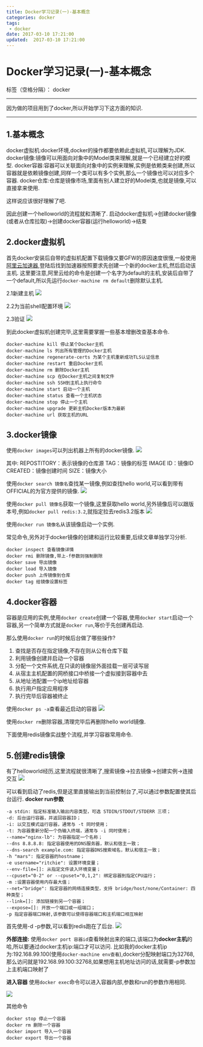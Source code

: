 ```yaml
---
title: Docker学习记录(一)-基本概念
categories: docker
tags:
 - docker
date: 2017-03-10 17:21:00
updated:  2017-03-10 17:21:00
---
```


# Docker学习记录(一)-基本概念

标签（空格分隔）： docker

---
因为做的项目用到了docker,所以开始学习下这方面的知识.

----------

1.基本概念
------
docker虚拟机:docker环境,docker的操作都要依赖此虚拟机,可以理解为JDK.
docker镜像:镜像可以用面向对象中的Model类来理解,就是一个已经建立好的模型.
docker容器:容器可以关联面向对象中的实例来理解,实例是依赖类来创建,所以容器就是依赖镜像创建,同样一个类可以有多个实例,那么一个镜像也可以对应多个容器.
docker仓库:仓库是镜像市场,里面有别人建立好的Model类,也就是镜像,可以直接拿来使用.

这样说应该很好理解了吧.

因此创建一个helloworld的流程就和清晰了.
启动docker虚拟机->创建docker镜像(或者从仓库拉取)->创建docker容器(运行helloworld)->结束

2.docker虚拟机
-----------
首先docker安装后自带的虚拟机配置下载镜像又要GFW的原因速度很慢,一般使用[阿里云加速器][1],登陆后找到加速器按照要求先创建一个新的docker主机,然后启动该主机.
这里要注意,阿里云给的命令是创建一个名字为default的主机,安装后自带了一个default,所以先运行`docker-machine rm default`删除默认主机.

2.1新建主机
![](http://ac-HSNl7zbI.clouddn.com/sAxM3IuAIRznxVzOKQUSSmnVuh4KGub9bNLDN9P3.jpg)

2.2为当前shell配置环境
![](http://ac-HSNl7zbI.clouddn.com/AK0TxhfaoaaJgUR6XLDAxWoiml1uNr5aEPyhOHkn.jpg)

2.3验证
![](http://ac-HSNl7zbI.clouddn.com/BgvivpB6bjf61IBPyswjjHCb5XfcYjvrpOS9sDNo.jpg)

到此docker虚拟机创建完毕,这里需要掌握一些基本增删改查基本命令.
```
docker-machine kill 停止某个Docker主机
docker-machine ls 列出所有管理的Docker主机
docker-machine regenerate-certs 为某个主机重新成功TLS认证信息
docker-machine restart 重启Docker主机
docker-machine rm 删除Docker主机
docker-machine scp 在Docker主机之间复制文件
docker-machine ssh SSH到主机上执行命令
docker-machine start 启动一个主机
docker-machine status 查看一个主机状态
docker-machine stop 停止一个主机
docker-machine upgrade 更新主机Docker版本为最新
docker-machine url 获取主机的URL
```

3.docker镜像
----------
使用`docker images`可以列出机器上所有的docker镜像.
![](http://ac-HSNl7zbI.clouddn.com/axr3cW667D3Awsul4QA0qnVlrx2OYsRz0QJel6yG.jpg)

其中:
REPOSTITORY：表示镜像的仓库源
TAG：镜像的标签
IMAGE ID：镜像ID
CREATED：镜像创建时间
SIZE：镜像大小

使用`docker search 镜像名`查找某一镜像,例如查找hello world,可以看到带有OFFICIAL的为官方提供的镜像.
![](http://ac-HSNl7zbI.clouddn.com/LGnffJHC3CQIrxAMdBqUr6YXQf4s4CRiMLkhzwzY.jpg)

使用`docker pull 镜像名`获取一个镜像,这里获取hello world,另外镜像后可以跟版本号,例如`docker pull redis:3.2`,就指定拉去redis3.2版本
![](http://ac-HSNl7zbI.clouddn.com/pGDCyoQUkK3vnLXFRasOUzpDyLFbprXFTghVbzLf.jpg)

使用`docker run 镜像名`从该镜像启动一个实例.

常见命令,另外对于docker镜像的创建和运行比较重要,后续文章单独学习分析.
```
docker inspect 查看镜像详情
docker rmi 删除镜像,带上-f参数则强制删除
docker save 导出镜像
docker load 导入镜像
docker push 上传镜像到仓库
docker tag 给镜像设置标签
```

4.docker容器
----------
容器是应用的实例,使用`docker create`创建一个容器,使用`docker start`启动一个容器,另一个简单方式就是`docker run`,等价于先创建再启动.

那么使用`docker run`的时候后台做了哪些操作?
1. 查找是否存在指定镜像,不存在则从公有仓库下载
2. 利用镜像创建并启动一个容器
3. 分配一个文件系统,在只读的镜像层外面挂载一层可读写层
4. 从宿主主机配置的网桥接口中桥接一个虚拟接到容器中去
5. 从地址池配置一个ip地址给容器
6. 执行用户指定应用程序
7. 执行完毕后容器被终止

使用`docker ps -a`查看最近启动的容器
![](http://ac-HSNl7zbI.clouddn.com/aYGJha5vP2SwSQUEHtlNmRBU67vXS8co5KTCMO75.jpg)

使用`docker rm`删除容器,清理完毕后再删除hello world镜像.

下面使用redis镜像实战整个流程,并学习容器常用命令.

5.创建redis镜像
-----------
有了helloworld经历,这里流程就很清晰了,搜索镜像->拉去镜像->创建实例->连接交互
![](http://ac-HSNl7zbI.clouddn.com/6184zD9Mp4SvaS1srJVGcXN4H2HqDj9QXa23l43H.jpg)

可以看到启动了redis,但是这里直接输出到当前控制台了,可以通过参数配置使其后台运行.
**docker run参数**
```
-a stdin: 指定标准输入输出内容类型，可选 STDIN/STDOUT/STDERR 三项；
-d: 后台运行容器，并返回容器ID；
-i: 以交互模式运行容器，通常与 -t 同时使用；
-t: 为容器重新分配一个伪输入终端，通常与 -i 同时使用；
--name="nginx-lb": 为容器指定一个名称；
--dns 8.8.8.8: 指定容器使用的DNS服务器，默认和宿主一致；
--dns-search example.com: 指定容器DNS搜索域名，默认和宿主一致；
-h "mars": 指定容器的hostname；
-e username="ritchie": 设置环境变量；
--env-file=[]: 从指定文件读入环境变量；
--cpuset="0-2" or --cpuset="0,1,2": 绑定容器到指定CPU运行；
-m :设置容器使用内存最大值；
--net="bridge": 指定容器的网络连接类型，支持 bridge/host/none/Container: 四种类型；
--link=[]: 添加链接到另一个容器；
--expose=[]: 开放一个端口或一组端口；
-p 指定容器端口映射,该参数可以使得容器端口和主机端口相互映射
```

首先使用-d -p参数,可以看到redis跑在了后台.
![](http://ac-HSNl7zbI.clouddn.com/spT76EzPOxiqmpHHvUfft1bCHwQPkeqVIjJAGtCt.jpg)

**外部连接:**
使用`docker port 容器id`查看映射出来的端口,该端口为**docker主机**的哈,所以要通过docker主机ip:端口才可以访问.
比如我的docker主机ip为:192.168.99.100(使用`docker-machine env查看`),docker分配映射端口为32768,那么访问就是192.168.99.100:32768,如果想用主机地址访问的话,就需要-p参数加上主机端口映射了

**进入容器**
使用`docker exec`命令可以进入容器内部,参数和run的参数作用相同.

![](http://ac-HSNl7zbI.clouddn.com/fUQQvk3ApsvI4UbNYxO6C7tHu7d31M6v04aEhWmX.jpg)

其他命令
```
docker stop 停止一个容器
docker rm 删除一个容器
docker import 导入一个容器
docker export 导出一个容器
```


  [1]: https://cr.console.aliyun.com